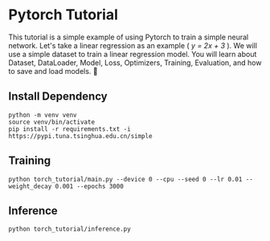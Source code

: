 # Pytorch Tutorial

This tutorial is a simple example of using Pytorch to train a simple neural network. 
Let's take a linear regression as an example ( *y = 2x + 3* ).
We will use a simple dataset to train a linear regression model.
You will learn about Dataset, DataLoader, Model, Loss, Optimizers, Training, Evaluation, and how to save and load models. 🎉

## Install Dependency
```shell
python -m venv venv
source venv/bin/activate
pip install -r requirements.txt -i https://pypi.tuna.tsinghua.edu.cn/simple
```

## Training

```shell
python torch_tutorial/main.py --device 0 --cpu --seed 0 --lr 0.01 --weight_decay 0.001 --epochs 3000
```

## Inference

```shell
python torch_tutorial/inference.py
```
